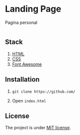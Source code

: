 # Landing Page

Pagina personal

![]()

## Stack

1. [HTML](https://developer.mozilla.org/en-US/docs/Web/HTML)
2. [CSS](https://developer.mozilla.org/en-US/docs/Web/CSS)
3. [Font Awesome](https://fontawesome.com/)
 
## Installation

1. `git clone https://github.com/`

2. Open `index.html`

## License

The project is under [MIT license](https://choosealicense.com/licenses/mit/).